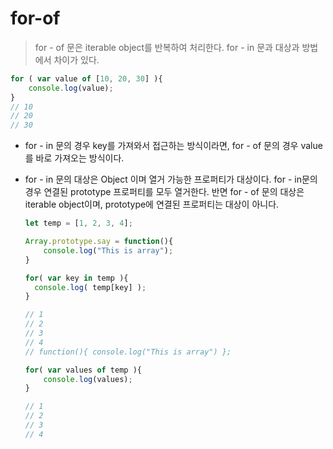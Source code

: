 # for-of

> for - of 문은 iterable object를 반복하여 처리한다. for - in 문과 대상과 방법에서 차이가 있다.

```javascript
for ( var value of [10, 20, 30] ){
    console.log(value);
}
// 10
// 20
// 30
```

- for - in 문의 경우 key를 가져와서 접근하는 방식이라면, for - of 문의 경우 value를 바로 가져오는 방식이다. 

- for - in 문의 대상은 Object 이며 열거 가능한 프로퍼티가 대상이다. for - in문의 경우 연결된 prototype 프로퍼티를 모두 열거한다. 반면 for - of 문의 대상은 iterable object이며, prototype에 연결된 프로퍼티는 대상이 아니다.

  ```javascript
  let temp = [1, 2, 3, 4];
  
  Array.prototype.say = function(){
      console.log("This is array");
  }
  
  for( var key in temp ){
  	console.log( temp[key] );
  }
  
  // 1
  // 2
  // 3
  // 4
  // function(){ console.log("This is array") };
  
  for( var values of temp ){
      console.log(values);
  }
  
  // 1
  // 2
  // 3
  // 4
  
  ```
